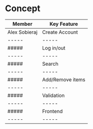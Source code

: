 # Concept

|Member|Key Feature|
|-----|-----|
|Alex Sobieraj |Create Account|
|-----|-----|
|#####|Log in/out|
|-----|-----|
|#####|Search|
|-----|-----|
|#####|Add/Remove items|
|-----|-----|
|#####|Validation|
|-----|-----|
|#####|Frontend|
|-----|-----|


